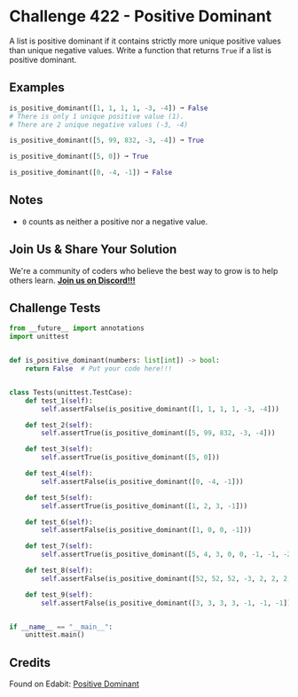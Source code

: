 # Challenge 422 - Positive Dominant

A list is positive dominant if it contains strictly more unique positive values than unique negative values. Write a function that returns `True` if a list is positive dominant.

## Examples
```python
is_positive_dominant([1, 1, 1, 1, -3, -4]) ➞ False
# There is only 1 unique positive value (1).
# There are 2 unique negative values (-3, -4)

is_positive_dominant([5, 99, 832, -3, -4]) ➞ True

is_positive_dominant([5, 0]) ➞ True

is_positive_dominant([0, -4, -1]) ➞ False
```
## Notes

- `0` counts as neither a positive nor a negative value.

## Join Us & Share Your Solution

We're a community of coders who believe the best way to grow is to help others learn. **[Join us on Discord!!!](https://discord.gg/sfHykntuGy)**

## Challenge Tests
```python
from __future__ import annotations
import unittest


def is_positive_dominant(numbers: list[int]) -> bool:
    return False  # Put your code here!!!


class Tests(unittest.TestCase):
    def test_1(self):
        self.assertFalse(is_positive_dominant([1, 1, 1, 1, -3, -4]))

    def test_2(self):
        self.assertTrue(is_positive_dominant([5, 99, 832, -3, -4]))

    def test_3(self):
        self.assertTrue(is_positive_dominant([5, 0]))

    def test_4(self):
        self.assertFalse(is_positive_dominant([0, -4, -1]))

    def test_5(self):
        self.assertTrue(is_positive_dominant([1, 2, 3, -1]))

    def test_6(self):
        self.assertFalse(is_positive_dominant([1, 0, 0, -1]))

    def test_7(self):
        self.assertTrue(is_positive_dominant([5, 4, 3, 0, 0, -1, -1, -2, -2]))

    def test_8(self):
        self.assertFalse(is_positive_dominant([52, 52, 52, -3, 2, 2, 2, -4]))

    def test_9(self):
        self.assertFalse(is_positive_dominant([3, 3, 3, 3, -1, -1, -1]))


if __name__ == "__main__":
    unittest.main()
```
## Credits

Found on Edabit: [Positive Dominant](https://edabit.com/challenge/eboWapTruZFxmdcwp)
